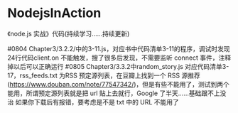 # NodejsInAction
《node.js 实战》代码(持续学习……持续更新)

#0804
  Chapter3/3.2.2/中的3-11.js，对应书中代码清单3-11的程序，调试时发现24行代码client.on 不能触发，搜了很多后发现，不需要监听 connect 事件，注释掉以后可以正确运行
#0805
  Chapter3/3.3.2中random_story.js 对应代码清单3-17，rss_feeds.txt 为RSS 预定源列表，在豆瓣上找到一个 RSS 源推荐(https://www.douban.com/note/77547342/)，但是有些不能用了，测试到两个能用，所谓预定源列表就是把 url 贴上去就行，Google 了半天……基础跟不上没治
  如果你下载后有报错，要考虑是不是 txt 中的 URL 不能用了
